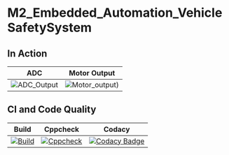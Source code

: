 # M2_Embedded_Automation_VehicleSafetySystem

 

## In Action

|ADC|Motor Output|
|:--:|:--:|
|![ADC_Output](https://user-images.githubusercontent.com/45603597/144428963-35e7e09d-2a3c-4b07-b7f1-b667ef4bbaf5.png)|![Motor_output](https://user-images.githubusercontent.com/45603597/144428979-0da36394-657f-4a9c-bcad-ea58c3de87bc.png))|



## CI and Code Quality

|Build|Cppcheck|Codacy|
|:--:|:--:|:--:|
|[![Build](https://github.com/shan-2000/M2_Embedded_VehicleSafetySystem/actions/workflows/Compile.yml/badge.svg)](https://github.com/shan-2000/M2_Embedded_VehicleSafetySystem/actions/workflows/Compile.yml)|[![Cppcheck](https://github.com/shan-2000/M2_Embedded_VehicleSafetySystem/actions/workflows/cppcheck.yml/badge.svg)](https://github.com/shan-2000/M2_Embedded_VehicleSafetySystem/actions/workflows/cppcheck.yml)|[![Codacy Badge](https://app.codacy.com/project/badge/Grade/5dbedda37fc94114aaa94c70682ba090)](https://www.codacy.com/gh/shan-2000/M2_Embedded_VehicleSafetySystem/dashboard?utm_source=github.com&amp;utm_medium=referral&amp;utm_content=shan-2000/M2_Embedded_VehicleSafetySystem&amp;utm_campaign=Badge_Grade)




